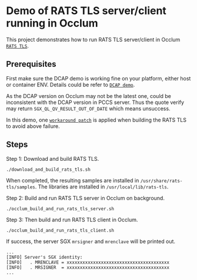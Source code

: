 # Demo of RATS TLS server/client running in Occlum

This project demonstrates how to run RATS TLS server/client in Occlum [`RATS TLS`](https://github.com/alibaba/inclavare-containers/tree/master/rats-tls).

## Prerequisites

First make sure the DCAP demo is working fine on your platform, either host or container ENV.
Details could be refer to [`DCAP demo`](../remote_attestation/dcap/).

As the DCAP version on Occlum may not be the latest one, could be inconsistent with the DCAP version in PCCS server.
Thus the quote verify may return `SGX_QL_QV_RESULT_OUT_OF_DATE` which means unsuccess.

In this demo, one [`workaround patch`](./0001-Consider-SGX_QL_QV_RESULT_OUT_OF_DATE-as-success.patch) is applied when building the RATS TLS to avoid above failure.

## Steps

Step 1: Download and build RATS TLS.
```shell
./download_and_build_rats_tls.sh
```
When completed, the resulting samples are installed in `/usr/share/rats-tls/samples`.
The libraries are installed in `/usr/local/lib/rats-tls`.

Step 2: Build and run RATS TLS server in Occlum on background.
```shell
./occlum_build_and_run_rats_tls_server.sh
```

Step 3: Then build and run RATS TLS client in Occlum.
```shell
./occlum_build_and_run_rats_tls_client.sh
```

If success, the server SGX `mrsigner` and `mrenclave` will be printed out.
```shell
...
[INFO] Server's SGX identity:
[INFO]   . MRENCLAVE = xxxxxxxxxxxxxxxxxxxxxxxxxxxxxxxxxxxxxxx
[INFO]   . MRSIGNER  = xxxxxxxxxxxxxxxxxxxxxxxxxxxxxxxxxxxxxxx
...
```

